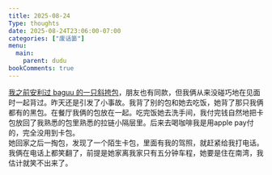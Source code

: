 ```yaml
---
title: 2025-08-24
Type: thoughts
date: 2025-08-24T23:06:00-07:00
categories: ["废话篓"]
menu:
  main:
    parent: dudu
bookComments: true
---
```

[我之前安利过 baguu 的一只斜挎包](http://localhost:1313/public/favorite-purchases-2025/#%e5%b9%bf%e5%8f%97%e6%ac%a2%e8%bf%8e%e8%87%aa%e6%9c%89%e9%81%93%e7%90%86)，朋友也有同款，但我俩从来没碰巧地在见面时一起背过。昨天还是引发了小事故。我背了别的包和她去吃饭，她背了那只我俩都有的黑包。在餐厅我俩的包放在一起。吃完饭她去洗手间，我付完钱自然地把卡包放回了我熟悉的包里熟悉的拉链小隔层里。后来去喝咖啡我是用apple pay付的，完全没用到卡包。  
她回家之后一掏包，发现了一个陌生卡包，里面有我的驾照，就赶紧给我打电话。我俩在电话上都笑翻了，前提是她家离我家只有五分钟车程，她要是住在南湾，我估计就笑不出来了。
